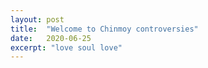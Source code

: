 ```yaml
---
layout: post
title:  "Welcome to Chinmoy controversies"
date:   2020-06-25
excerpt: "love soul love"
---
```

